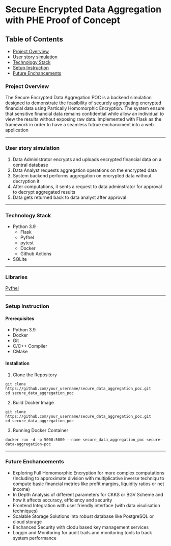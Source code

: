 # Secure Encrypted Data Aggregation with PHE Proof of Concept

## Table of Contents

- [Project Overview](#project-overview)
- [User story simulation](#user-story-simulation)
- [Technology Stack](#technology-stack)
- [Setup Instruction](#setup-instruction)
- [Future Enchancements](#future-enchancements)

### Project Overview

The Secure Encrypted Data Aggregation POC is a backend simulation designed to demonstrate the feasibility of securely aggregating encrypted financial data using Partically Homomorphic Encryption. The system ensure that sensitive financial data remains confidential while allow an individual to view the results without exposing raw data.
Implemented with Flask as the framework in order to have a seamless futrue enchancment into a web application

---

### User story simulation

1. Data Administrator encrypts and uploads encrypted financial data on a central database
2. Data Analyst requests aggregation operations on the encrypted data
3. System backend performs aggregation on encrypted data without decryption it
4. After computations, it sents a request to data adminstrator for approval to decrypt aggregated results
5. Data gets returned back to data analyst after approval

---

### Technology Stack

- Python 3.9
  - Flask
  - Pyfhel
  - pytest
  - Docker
  - Github Actions
- SQLite

---

### Libraries

[Pyfhel]([https://github.com/data61/python-paillier](https://github.com/ibarrond/Pyfhel))

---

### Setup Instruction

#### Prerequisites

- Python 3.9
- Docker
- Git
- C/C++ Compiler
- CMake


#### Installation

1. Clone the Repository

```Shell
git clone https://github.com/your_username/secure_data_aggregation_poc.git
cd secure_data_aggregation_poc
```

2. Build Docker Image

```Shell
git clone https://github.com/your_username/secure_data_aggregation_poc.git
cd secure_data_aggregation_poc
```

3. Running Docker Container

```Shell
docker run -d -p 5000:5000 --name secure_data_aggregation_poc secure-data-aggregation-poc
```

---

### Future Enchancements

- Exploring Full Homomorphic Encryption for more complex computations (Including to approximate division with multiplicative inverse techniqu to compute basic financial metrics like profit margins, liquidity ratios or net income)
- In Depth Analysis of different parameters for CKKS or BGV Scheme and how it affects accuracy, efficiency and security
- Frontend Integration with user friendly interface (with data visulisation techniques)
- Scalable Storage Solutions into robust database like PostgreSQL or cloud storage
- Enchanced Security with clodu based key management services
- Loggin and Monitoring for audit trails and monitoring tools to track system performance

